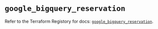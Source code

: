 # `google_bigquery_reservation`

Refer to the Terraform Registory for docs: [`google_bigquery_reservation`](https://registry.terraform.io/providers/hashicorp/google/5.0.0/docs/resources/bigquery_reservation).
